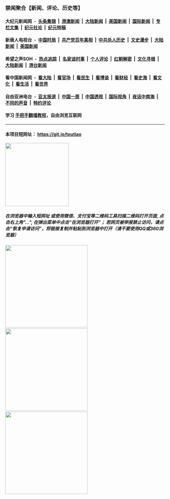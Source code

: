 ### 禁闻聚合【新闻、评论、历史等】

#### 大纪元新闻网 &nbsp;-&nbsp; [头条集锦](indexes/E头条集锦.md?t=02150733) &nbsp;|&nbsp; [港澳新闻](indexes/E港澳新闻.md?t=02150733)  &nbsp;|&nbsp; [大陆新闻](indexes/E大陆新闻.md?t=02150733) &nbsp;|&nbsp; [美国新闻](indexes/E美国新闻.md?t=02150733) &nbsp;|&nbsp; [国际新闻](indexes/E国际新闻.md?t=02150733) &nbsp;|&nbsp; [专栏文集](indexes/E专栏文集.md?t=02150733) &nbsp;|&nbsp; [纪元社论](indexes/E纪元社论.md?t=02150733) &nbsp;|&nbsp; [纪元特稿](indexes/E纪元特稿.md?t=02150733) 

#### 新唐人电视台 &nbsp;-&nbsp; [中国时局](indexes/N中国时局.md?t=02150733) &nbsp;|&nbsp; [共产党百年真相](indexes/N共产党百年真相.md?t=02150733) &nbsp;|&nbsp; [中共杀人历史](indexes/N中共杀人历史.md?t=02150733) &nbsp;|&nbsp; [文史漫步](indexes/N文史漫步.md?t=02150733) &nbsp;|&nbsp; [大陆新闻](indexes/N大陆新闻.md?t=02150733) &nbsp;|&nbsp; [美国新闻](indexes/N美国新闻.md?t=02150733)

#### 希望之声SOH &nbsp;-&nbsp; [热点追踪](indexes/H热点追踪.md?t=02150733) &nbsp;|&nbsp; [名家谈时事](indexes/H名家谈时事.md?t=02150733) &nbsp;|&nbsp; [个人评论](indexes/H个人评论.md?t=02150733)  &nbsp;|&nbsp; [红朝解密](indexes/H红朝解密.md?t=02150733) &nbsp;|&nbsp; [文化寻根](indexes/H文化寻根.md?t=02150733) &nbsp;|&nbsp; [大陆新闻](indexes/H大陆新闻.md?t=02150733) &nbsp;|&nbsp; [港台新闻](indexes/H港台新闻.md?t=02150733)

#### 看中国新闻网 &nbsp;-&nbsp; [看大陆](indexes/S看大陆.md?t=02150733) &nbsp;|&nbsp; [看官场](indexes/S看官场.md?t=02150733) &nbsp;|&nbsp; [看民生](indexes/S看民生.md?t=02150733)  &nbsp;|&nbsp; [看博谈](indexes/S看博谈.md?t=02150733) &nbsp;|&nbsp; [看财经](indexes/S看财经.md?t=02150733) &nbsp;|&nbsp; [看史海](indexes/S看史海.md?t=02150733) &nbsp;|&nbsp; [看文化](indexes/S看文化.md?t=02150733) &nbsp;|&nbsp; [看生活](indexes/S看生活.md?t=02150733) &nbsp;|&nbsp; [看世界](indexes/S看世界.md?t=02150733)

#### 自由亚洲电台 &nbsp;-&nbsp; [亚太报道](indexes/R亚太报道.md?t=02150733) &nbsp;|&nbsp; [中国一周](indexes/R中国一周.md?t=02150733) &nbsp;|&nbsp; [中国透视](indexes/R中国透视.md?t=02150733)  &nbsp;|&nbsp; [国际视角](indexes/R国际视角.md?t=02150733) &nbsp;|&nbsp; [夜话中南海](indexes/R夜话中南海.md?t=02150733) &nbsp;|&nbsp; [不同的声音](indexes/R不同的声音.md?t=02150733) &nbsp;|&nbsp; [特约评论](indexes/R特约评论.md?t=02150733)

#### 学习 [手把手翻墙教程](https://github.com/gfw-breaker/guides/wiki)，自由浏览互联网

----

#### 本项目短网址： https://git.io/toutiao
<img src="https://raw.githubusercontent.com/gfw-breaker/banned-news/master/scripts/img/qr.png" width="200px"/>  

##### 在浏览器中输入短网址 或使用微信、支付宝等二维码工具扫描二维码打开页面, 点击右上角"...", 在弹出菜单中点击“在浏览器打开”； 若网页被举报禁止访问，请点击“恢复申请访问”，将链接复制并粘贴到浏览器中打开（请不要使用QQ或360浏览器）

<img src="https://raw.githubusercontent.com/gfw-breaker/banned-news/master/scripts/img/1.png" width="260px"/> &nbsp; <img src="https://raw.githubusercontent.com/gfw-breaker/banned-news/master/scripts/img/2.png" width="260px"/> &nbsp; <img src="https://raw.githubusercontent.com/gfw-breaker/banned-news/master/scripts/img/3.png" width="260px"/>
